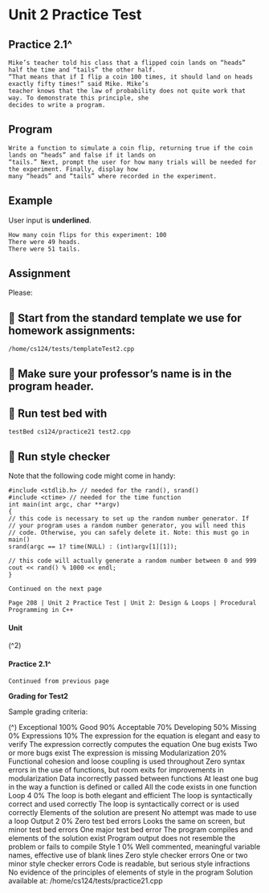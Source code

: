 # Unit 2 Practice Test

## Practice 2.1^

```
Mike’s teacher told his class that a flipped coin lands on “heads” half the time and “tails” the other half.
“That means that if I flip a coin 100 times, it should land on heads exactly fifty times!” said Mike. Mike’s
teacher knows that the law of probability does not quite work that way. To demonstrate this principle, she
decides to write a program.
```
## Program

```
Write a function to simulate a coin flip, returning true if the coin lands on “heads” and false if it lands on
“tails.” Next, prompt the user for how many trials will be needed for the experiment. Finally, display how
many “heads” and “tails” where recorded in the experiment.
```
## Example

User input is **underlined**.

```
How many coin flips for this experiment: 100
There were 49 heads.
There were 51 tails.
```
## Assignment

Please:

##  Start from the standard template we use for homework assignments:

```
/home/cs124/tests/templateTest2.cpp
```
##  Make sure your professor’s name is in the program header.

##  Run test bed with

```
testBed cs124/practice21 test2.cpp
```
##  Run style checker

Note that the following code might come in handy:

```
#include <stdlib.h> // needed for the rand(), srand()
#include <ctime> // needed for the time function
int main(int argc, char **argv)
{
// this code is necessary to set up the random number generator. If
// your program uses a random number generator, you will need this
// code. Otherwise, you can safely delete it. Note: this must go in main()
srand(argc == 1? time(NULL) : (int)argv[1][1]);
```
```
// this code will actually generate a random number between 0 and 999
cout << rand() % 1000 << endl;
}
```
```
Continued on the next page
```

```
Page 208 | Unit 2 Practice Test | Unit 2: Design & Loops | Procedural Programming in C++
```
#### Unit

(^2)

#### Practice 2.1^

```
Continued from previous page
```
**Grading for Test2**

Sample grading criteria:

(^) Exceptional
100%
Good
90%
Acceptable
70%
Developing
50%
Missing
0%
Expressions
10%
The expression
for the equation
is elegant and
easy to verify
The expression
correctly computes
the equation
One bug exists Two or more
bugs exist
The expression
is missing
Modularization
20%
Functional
cohesion and
loose coupling is
used throughout
Zero syntax errors in
the use of functions,
but room exits for
improvements in
modularization
Data
incorrectly
passed
between
functions
At least one bug
in the way a
function is
defined or
called
All the code
exists in one
function
Loop
4 0%
The loop is both
elegant and
efficient
The loop is
syntactically correct
and used correctly
The loop is
syntactically
correct or is
used correctly
Elements of the
solution are
present
No attempt
was made to
use a loop
Output
2 0%
Zero test bed
errors
Looks the same on
screen, but minor test
bed errors
One major test
bed error
The program
compiles and
elements of the
solution exist
Program
output does
not resemble
the problem or
fails to compile
Style
1 0%
Well
commented,
meaningful
variable names,
effective use of
blank lines
Zero style checker
errors
One or two
minor style
checker errors
Code is
readable, but
serious style
infractions
No evidence of
the principles
of elements of
style in the
program
Solution available at:
/home/cs124/tests/practice21.cpp


```
